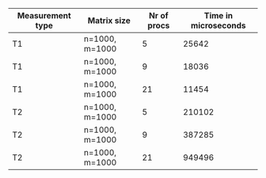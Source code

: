 | Measurement type  | Matrix size                | Nr of procs    | Time in microseconds       |
| -- | ---------------- | ---- | ------- |
| T1 |  n=1000, m=1000  |  5   |  25642  |
| T1 |  n=1000, m=1000  |  9   |  18036  |
| T1 |  n=1000, m=1000  |  21  |  11454  |
| T2 |  n=1000, m=1000  |  5   |  210102 |
| T2 |  n=1000, m=1000  |  9   |  387285 |
| T2 |  n=1000, m=1000  |  21  |  949496 |
